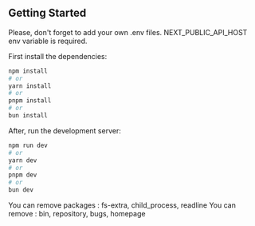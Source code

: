 ## Getting Started

Please, don't forget to add your own .env files.
NEXT_PUBLIC_API_HOST env variable is required.

First install the dependencies:

```bash
npm install
# or
yarn install
# or
pnpm install
# or
bun install
```

After, run the development server:

```bash
npm run dev
# or
yarn dev
# or
pnpm dev
# or
bun dev
```

You can remove packages : fs-extra, child_process, readline
You can remove : bin, repository, bugs, homepage
